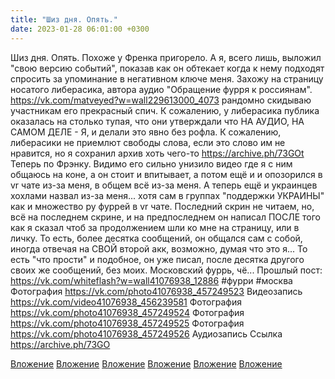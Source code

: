 ```yaml
---
title: "Шиз дня. Опять."
date: 2023-01-28 06:01:00 +0300
---
```


Шиз дня. Опять.
Похоже у Френка пригорело. А я, всего лишь, выложил "свою версию событий", показав как он обтекает когда к нему подходят спросить за упоминание в негативном ключе меня.
Захожу на страницу носатого либерасика, автора аудио "Обращение фурря к россиянам". https://vk.com/matveyed?w=wall229613000_4073 рандомно скидываю участникам его прекрасный спич. К сожалению, у либерасика публика оказалась на столько тупая, что они утверждали что НА АУДИО, НА САМОМ ДЕЛЕ - Я, и делали это явно без рофла.
К сожалению, либерасики не приемлют свободы слова, если это слово им не нравится, но я сохранил архив хоть чего-то https://archive.ph/73GOt
Теперь по Фрэнку.
Видимо его сильно унизило видео где я с ним общаюсь на коне, а он стоит и впитывает, а потом ещё и и опозорился в vr чате из-за меня, в общем всё из-за меня. А теперь ещё и украинцев хохлами назвал из-за меня... хотя сам в группах "поддержки УКРАИНЫ" как и множество ру фуррей в vr чате.
Последний скрин не читаем, но, всё на последнем скрине, и на предпоследнем он написал ПОСЛЕ того как я сказал чтоб за продолжением шли ко мне на страницу, или в личку.
То есть, более десятка сообщений, он общался сам с собой, иногда отвечая на СВОЙ второй акк, возможно, думая что это я... То есть "что прости" и подобное, он уже писал, после десятка другого своих же сообщений, без моих. Московский фуррь, чё...
Прошлый пост: https://vk.com/whiteflash?w=wall41076938_12886
#фурри #москва
Фотография
https://vk.com/photo41076938_457249523
Видеозапись
https://vk.com/video41076938_456239581
Фотография
https://vk.com/photo41076938_457249524
Фотография
https://vk.com/photo41076938_457249525
Фотография
https://vk.com/photo41076938_457249526
Аудиозапись
Ссылка
https://archive.ph/73GO

[Вложение](https://vk.com/photo41076938_457249523)
[Вложение](https://vk.com/video41076938_456239581)
[Вложение](https://vk.com/photo41076938_457249524)
[Вложение](https://vk.com/photo41076938_457249525)
[Вложение](https://vk.com/photo41076938_457249526)
[Вложение](https://archive.ph/73GO)
